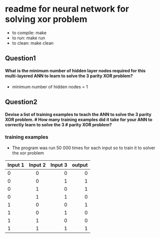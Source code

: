 # readme for neural network for solving xor problem

- to compile: make
- to run: make run
- to clean: make clean

## Question1
   #### What is the minimum number of hidden layer nodes required for this multi-layered ANN to learn to solve the 3 parity XOR problem?
  - minimum number of hidden nodes = 1

## Question2
 #### Devise a list of training examples to teach the ANN to solve the 3 parity XOR problem. # How many training examples did it take for your ANN to correctly learn to solve the 3 # parity XOR problem?

 ### training examples
 - The program was run 50 000 times for each input so to train it to solver the xor problem

 | Input 1|Input 2|Input 3|output|
 | -------|:-----:| -----:|------:|
 | 0      |0      |0      |0      |
 | 0      |0      |1      |1      |
 | 0      |1      |0      |1      |
 | 0      |1      |1      |0      |
 | 1      |0      |0      |1      |
 | 1      |0      |1      |0      |
 | 1      |1      |0      |0      |
 | 1      |1      |1      |1      |
